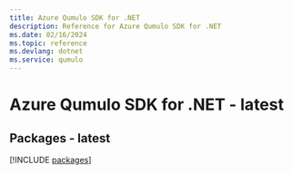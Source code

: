 ```yaml
---
title: Azure Qumulo SDK for .NET
description: Reference for Azure Qumulo SDK for .NET
ms.date: 02/16/2024
ms.topic: reference
ms.devlang: dotnet
ms.service: qumulo
---
```

# Azure Qumulo SDK for .NET - latest
## Packages - latest
[!INCLUDE [packages](qumulo-index.md)]